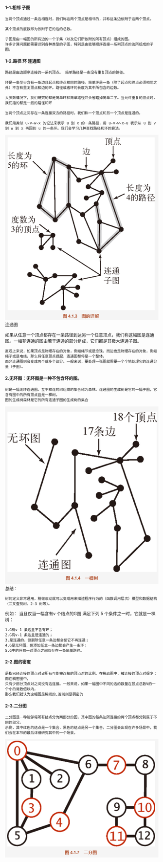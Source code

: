 

#### 1-1.相邻  子图
```
当两个顶点通过一条边相连时，我们称这两个顶点是相邻的，并称这条边依附于这两个顶点。

某个顶点的度数即为依附于它的边的总数。

子图是由一幅图的所有边的一个子集（以及它们所依附的所有顶点）组成的图。
许多计算问题都需要识别各种类型的子图，特别是由能够顺序连接一系列顶点的边所组成的子图。
```

#### 1-2.路径  环  连通图
```
路径是由边顺序连接的一系列顶点。 简单路径是一条没有重复顶点的路径。

环是一条至少含有一条边且起点和终点相同的路径。简单环是一条（除了起点和终点必须相同之外）不含有重复顶点和边的环。路径或者环的长度为其中所包含的边数。

大多数情况下，我们研究的都是简单环和简单路径并会省略掉简单二字。当允许重复的顶点时，我们指的都是一般的路径和环

当两个顶点之间存在一条连接双方的路径时，我们称一个顶点和另一个顶点是连通的。

我们用类似 u-v-w-x 的记法来表示 u 到 x 的一条路径，用 u-v-w-x-u 表示从 u 到 v 到 w 到 x 再回到 u 的一条环。我们会学习几种查找路径和环的算法。
```
![](./img/图3.png)
连通图

如果从任意一个顶点都存在一条路径到达另一个任意顶点，我们称这幅图是连通图。一幅非连通的图由若干连通的部分组成，它们都是其极大连通子图。
```
直观上来说，如果顶点是物理存在的对象，例如绳节或是念珠，而边也是物理存在的对象，例如绳子或是电线，那么将任意顶点提起，连通图都将是一个整体，
而非连通图则会变成两个或多个部分。一般来说，要处理一张图就需要一个个地处理它的连通分量（子图）。
```


#### 2.无环图：无环图是一种不包含环的图。
```
树是一幅无环连通图。互不相连的树组成的集合称为森林。连通图的生成树是它的一幅子图，它含有图中的所有顶点且是一棵树。
图的生成树森林是它的所有连通子图的生成树的集合
```
![](./img/图4.png)
总结：
```
树的定义非常通用，稍做改动就可以变成用来描述程序行为的（函数调用层次）模型和数据结构（二叉查找树、2-3 树等）。
```

例如：
当且仅当一幅含有v 个结点的G图 满足下列 5 个条件之一时，它就是一棵树：
```
1.G有v-1 条边且不含有环；
2.G有v-1 条边且是连通的；
3.是连通的，但删除任意一条边都会使它不再连通；
4.G是无环图，但添加任意一条边都会产生一条环；
5.G中的任意一对顶点之间仅存在一条简单路径。
```

#### 2-2.图的密度
```
是指已经连接的顶点对占所有可能被连接的顶点对的比例。在稀疏图中，被连接的顶点对很少；而在稠密图中，
只有少部分顶点对之间没有边连接。一般来说，如果一幅图中不同的边的数量在顶点总数V的一个小的常数倍以内，
那么我们就认为这幅图是稀疏的,否则则是稠密的
```

#### 2-3.二分图
```
二分图是一种能够将所有结点分为两部分的图，其中图的每条边所连接的两个顶点都分别属于不同的部分。
示例，其中红色的结点是一个集合，黑色的结点是另一个集合。二分图会出现在许多场景中，我们会在本节的最后详细研究其中的一个场景。
```
![](./img/图5.png)
